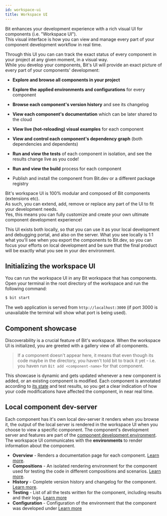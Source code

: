 ```yaml
---
id: workspace-ui
title: Workspace UI
---
```


Bit enhances your development experience with a rich visual UI for components (i.e. "Workspace UI").  
This visual interface is how you can view and manage every part of your component development workflow in real time.

Through this UI you can can track the exact status of every component in your project at any given moment, in a visual way.  
While you develop your components, Bit's UI will provide an exact picture of every part of your components' development:  

* **Explore and browse all components in your project**

* **Explore the applied environments and configurations** for every component  

* **Browse  each component's version history** and see its changelog  

* **View each component's documentation** which can be later shared to the cloud  

* **View live (hot-reloading) visual examples** for each component  

* **View and control each component's dependency graph** (both dependencies and dependents)  

* **Run and view the tests** of each component in isolation, and see the results change live as you code!  

* **Run and view the build** process for each component  

* Publish and install the component from Bit.dev or a different package registry  

Bit's workspace UI is 100% modular and composed of Bit components (extensions etc).  
As such, you can extend, add, remove or replace any part of the UI to fit your development needs.  
Yes, this means you can fully customize and create your own ultimate component development experience!  

This UI exists both locally, so that you can use it as your local development and debugging portal, and also on the server. What you see locally is 1:1 what you'll see when you export the components to Bit.dev, so you can focus your efforts on local development and be sure that the final product will be exactly what you see in your dev environment.  

## Initializing the workspace UI  

You can run the workspace UI in any Bit workspace that has components. Open your terminal in the root directory of the workspace and run the following command:

```sh
$ bit start
```

The web application is served from `http://localhost:3000` (if port 3000 is unavailable the terminal will show what port is being used).

## Component showcase

Discoverability is a crucial feature of Bit's workspace. When the workspace UI is initialized, you are greeted with a gallery view of all components. 

> If a component doesn't appear here, it means that even though its code maybe in the directory, you haven't told bit to track it yet - i.e. you haven run `Bit add <component-name>` for that component.

This showcase is dynamic and gets updated whenever a new component is added, or an existing component is modified. Each component is annotated according to [its state](/docs/workspace/statuses) and test results, so you get a clear indication of how your code modifications have affected the component, in near real time.

## Local component dev-server

Each component has it's own local dev-server it renders when you browse it, the output of the local server is rendered in the workspace UI when you choose to view a specific component. The component's development server and features are part of the [component development environment](/docs/environment/overview). The workspace UI communicates with the **environments** to render information about the component.

* **Overview** - Renders a documentation page for each component. [Learn more](/docs/documentation/automated-docs).  
* **Compositions** - An isolated rendering environment for the component used for testing the code in different compositions and scenarios. [Learn more](/docs/compositions/develop-in-isolation).  
* **History** - Complete version history and changelog for the component. [Learn more](/docs/versioning/overview#building-component-history).
* **Testing** - List of all the tests written for the component, including results and their logs. [Learn more](/docs/testing/correct-link-here)
* **Configuration** - Configuration of the environment that the component was developed under [Learn more](/docs/testing/correct-link-here)
